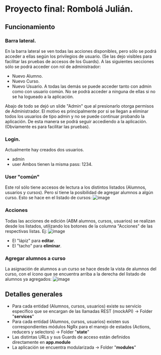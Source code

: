 # Proyecto final: Rombolá Julián.

## Funcionamiento

### Barra lateral.
En la barra lateral se ven todas las acciones disponibles, pero sólo se podrá acceder a ellas según los privilegios de usuario. (Se las dejo visibles para facilitar las pruebas de accesos de los Guards).
A las siguientes secciones sólo se podrá acceder con rol de administrador:
- Nuevo Alumno.
- Nuevo Curso.
- Nuevo Usuario.
A todas las demás se puede acceder tanto con admin como con usuario común.
No se podrá acceder a ninguna de ellas si no se ha logueado a la aplicación.

Abajo de todo se dejó un slide "Admin" que al presionarlo otorga permisos de Administrador. El motivo es principalmente por si se llegan a eliminar todos los usuarios de tipo admin y no se puede continuar probando la aplicación. De esta manera se podrá seguir accediendo a la aplicación. (Obviamente es para facilitar las pruebas).

### Login.
Actualmente hay creados dos usuarios.
- admin
- user
Ambos tienen la misma pass: 1234.

### User "común"
Este rol sólo tiene accesos de lectura a los distintos listados (Alumnos, usuarios y cursos).
Pero sí tiene la posibilidad de agregar alumnos a algún curso. Esto se hace en el listado de cursos:
![image](https://user-images.githubusercontent.com/11930260/187509509-7b04f4f8-11bb-4c01-b26d-cdda8cb1a308.png)

### Acciones
Todas las acciones de edición (ABM alumnos, cursos, usuarios) se realizan desde los listados, utilizando los botones de la columna "Acciones" de las respectivas listas.
Ej:
![image](https://user-images.githubusercontent.com/11930260/187510200-18781b09-a3dd-424f-88ec-6ba753ded96d.png)
* El "lápiz" para __editar__.
* El "tacho" para __eliminar__.

### Agregar alumnos a curso
La asignación de alumnos a un curso se hace desde la vista de alumnos del curso, con el ícono que se encuentra arriba a la derecha del listado de alumnos ya agregados:
![image](https://user-images.githubusercontent.com/11930260/187510616-3232f4b0-503f-4f11-a36f-a6bdf9c0a4d1.png)

## Detalles generales
- Para cada entidad (Alumnos, cursos, usuarios) existe su servicio específico que se encargan de las llamadas REST (mockAPI) -> Folder "__services__"
- Para cada entidad (Alumnos, cursos, usuarios) existen sus correspondientes módulos NgRx para el manejo de estados (Actions, reducers y selectors) -> Folder "__state__"
- Las distintas URLs y sus Guards de acceso están definidos directamente en __app.module__
- La aplicación se encuentra modularizada -> Folder "__modules__"


